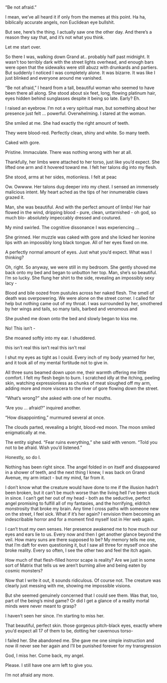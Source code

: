 “Be not afraid.”

I mean, we’ve all heard it if only from the memes at this point. Ha ha, biblically accurate angels, non Euclidean eye bullshit. 

But see, here’s the thing. I actually saw one the other day. And there’s a reason they say that, and it’s not what you think. 

Let me start over. 

So there I was, walking down Grand at.. probably half past midnight. It wasn’t too terribly dark with the street lights overhead, and enough bars were open that the sidewalks were still abuzz with drunkards and partiers. But suddenly I noticed I was completely alone. It was bizarre. It was like I just blinked and everyone around me vanished. 

“Be not afraid,” I heard from a tall, beautiful woman who seemed to have been there all along. She stood about six feet, long, flowing platinum hair, eyes hidden behind sunglasses despite it being so late. Early? Eh. 

I raised an eyebrow. I’m not a very spiritual man, but something about her presence just felt … powerful. Overwhelming. I stared at the woman. 

She smiled at me. She had exactly the right amount of teeth. 

They were blood-red. Perfectly clean, shiny and white. So many teeth. 

Caked with gore. 

Pristine. Immaculate. There was nothing wrong with her at all. 

Thankfully, her limbs were attached to her torso, just like you’d expect. She lifted one arm and it hovered toward me. I felt her talons dig into my flesh. 

She stood, arms at her sides, motionless. I felt at peac

Ow. Owwww. Her talons dug deeper into my chest. I sensed an immensely malicious intent. My heart ached as the tips of her innumerable claws grazed it. 

Man, she was beautiful. And with the perfect amount of limbs! Her hair flowed in the wind, dripping blood - pure, clean, untarnished - oh god, so much blo- absolutely impeccably dressed and coutured.

My mind swirled. The cognitive dissonance I was experiencing … 

She grinned. Her muzzle was caked with gore and she licked her leonine lips with an impossibly long black tongue. All of her eyes fixed on me. 

A perfectly normal amount of eyes. Just what you’d expect. What was I thinking?

Oh, right. So anyway, we were still in my bedroom. She gently shoved me back onto my bed and began to unbutton her top. Man, she’s so beautiful. I’m so lucky. She flung her shirt to the side, revealing an impossibly sexy lacy -

Blood and bile oozed from pustules across her naked flesh. The smell of death was overpowering. We were alone on the street corner. I called for help but nothing came out of my throat. I was surrounded by her, smothered by her wings and tails, so many tails, barbed and venomous and

She pushed me down onto the bed and slowly began to kiss me. 

No! This isn’t -

She moaned softly into my ear. I shuddered. 

this isn’t real this isn’t real this isn’t real

I shut my eyes as tight as I could. Every inch of my body yearned for her, and it took all of my mental fortitude not to give in.

All three suns beamed down upon me, their warmth offering me little comfort. I felt my flesh begin to burn. I scratched idly at the itching, peeling skin, watching expressionless as chunks of meat sloughed off my arm, adding more and more viscera to the river of gore flowing down the street.

“What’s wrong?” she asked with one of her mouths. 

“Are you … afraid?” inquired another. 

“How disappointing,” murmured several at once. 

The clouds parted, revealing a bright, blood-red moon. The moon smiled enigmatically at me. 

The entity sighed. “Fear ruins everything,” she said with venom. “Told you not to be afraid. Wish you’d listened.”

Honestly, so do I. 

Nothing has been right since. The angel folded in on itself and disappeared in a shower of teeth, and the next thing I knew, I was back on Grand Avenue, my arm intact - but my mind, far from it. 

I don’t know what the creature would have done to me if the illusion hadn’t been broken, but it can’t be much worse than the living hell I’ve been stuck in since. I can’t get her out of my head - both as the seductive, perfect angel promising to fulfill all of my fantasies, and the horrifying, eldritch monstrosity that broke my brain. Any time I cross paths with someone new on the street, I feel sick. What if it’s her again? I envision them becoming an indescribable horror and for a moment find myself lost in Her web again. 

I can’t trust my own senses. Her presence awakened me to how much our eyes and ears lie to us. Every now and then I get another glance beyond the veil. How many suns are there supposed to be? My memory tells me one, that I’m daft for even questioning it, but I saw all three for myself once she broke reality. Every so often, I see the other two and feel the itch again. 

How much of that flesh-filled horror scape is reality? Are we just in some sort of Matrix that tells us we aren’t burning alive and being eaten by cosmic monsters?

Now that I write it out, it sounds ridiculous. Of course not. The creature was clearly just messing with me, showing me impossible visions. 

But she seemed genuinely concerned that I could see them. Was that, too, part of the being’s mind game? Or did I get a glance of a reality mortal minds were never meant to grasp?

I haven’t seen her since. I’m starting to miss her. 

That beautiful, perfect skin. those gorgeous pitch-black eyes, exactly where you’d expect all 17 of them to be, dotting her cavernous torso-

I failed her. She abandoned me. She gave me one simple instruction and now ill never see her again and I’ll be punished forever for my transgression

God, I miss her. Come back, my angel. 

Please. I still have one arm left to give you. 
 
I’m not afraid any more.